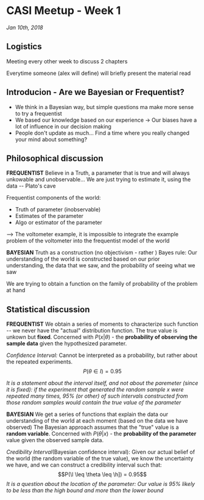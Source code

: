
# CASI Meetup - Week 1
_Jan 10th, 2018_

## Logistics
Meeting every other week to discuss 2 chapters

Everytime someone (alex will define) will briefly present the material read


## Introducion - Are we Bayesian or Frequentist?
- We think in a Bayesian way, but simple questions ma make more sense to try a frequentist 
- We based our knowledge based on our experience -> Our biases have a lot of influence in our decision making
- People don't update as much... Find a time where you really changed your mind about something?


## Philosophical discussion
__FREQUENTIST__ 
Believe in a Truth, a parameter that is true and will always unkowable and unobservable... We are just trying to estimate it, using the data -- Plato's cave

Frequentist components of the world:
 - Truth of parameter (inobservable)
 - Estimates of the parameter
 - Algo or estimator of the parameter

--> The voltometer example, it is impossible to integrate the example problem of the voltometer into the frequentist model of the world

__BAYESIAN__
Truth as a construction (no objectivism - rather )
Bayes rule: Our understanding of the world is constructed based on our prior understanding, the data that we saw, and the probability of seeing what we saw

We are trying to obtain a function on the family of probability of the problem at hand


## Statistical discussion
__FREQUENTIST__
We obtain a series of moments to characterize such function -- we never have the "actual" distribution function.
The true value is unkown but __fixed__.
Concerned with $P(x|\theta)$ - the __probability of observing the sample data__ given the hypothesized parameter.

_Confidence Interval:_
Cannot be interpreted as a probability, but rather about the repeated experiments.
$$P(\theta \in I) = 0.95$$

_It is a statement about the interval itself, and not about the paremeter (since it is fixed): if the experiment that generated the random sample x were repeated many times, 95% (or other) of such intervals constructed from those random samples would contain the true value of the parameter_

__BAYESIAN__
We get a series of functions that explain the data our understanding of the world at each moment (based on the data we have observed)
The Bayesian approach assumes that the "true" value is a __random variable__.
Concerned with $P(\theta|x)$ - the __probability of the parameter__ value given the observed sample data.

_Credibility Interval_(Bayesian confidence interval): 
Given our actual belief of the world (the random variable of the true value), we know the uncertainty we have, and we can construct a credibility interval such that:
$$P(\l \leq \theta \leq \h]) = 0.95$$
_It is a question about the location of the parameter: Our value is 95% likely to be less than the high bound and more than the lower bound_

